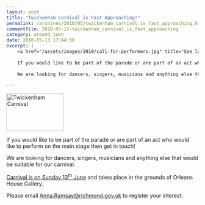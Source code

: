 ```yaml
---
layout: post
title: "Twickenham Carnival is Fast Approaching!"
permalink: /archives/2010/05/twickenham_carnival_is_fast_approaching.html
commentfile: 2010-05-13-twickenham_carnival_is_fast_approaching
category: around_town
date: 2010-05-13 17:44:58
excerpt: |
    <a href="/assets/images/2010/call-for-performers.jpg" title="See larger version of - Twickenham Carnival"><img src="/assets/images/2010/call-for-performers_thumb.jpg" width="150" height="99" alt="Twickenham Carnival" class="photo right" /></a>
    
    If you would like to be part of the parade or are part of an act who would like to perform on the main stage then get in touch!
    
    We are looking for dancers, singers, musicians and anything else that would be suitable for our carnival.

---
```


<a href="/assets/images/2010/call-for-performers.jpg" title="See larger version of - Twickenham Carnival"><img src="/assets/images/2010/call-for-performers_thumb.jpg" width="150" height="99" alt="Twickenham Carnival" class="photo right" /></a>

If you would like to be part of the parade or are part of an act who would like to perform on the main stage then get in touch!

We are looking for dancers, singers, musicians and anything else that would be suitable for our carnival.

[Carnival is on Sunday 13<sup>th</sup> June](https://stmargarets.london/event/party/200705142445) and takes place in the grounds of Orleans House Gallery.

Please email <Anna.Ramsay@richmond.gov.uk> to register your interest.
